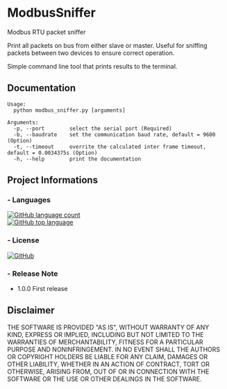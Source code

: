 ModbusSniffer
=============

Modbus RTU packet sniffer

Print all packets on bus from either slave or master.
Useful for sniffing packets between two devices to ensure correct operation.

Simple command line tool that prints results to the terminal.

Documentation
-------------

```text
Usage:  
  python modbus_sniffer.py [arguments]

Arguments:  
  -p, --port        select the serial port (Required)  
  -b, --baudrate    set the communication baud rate, default = 9600 (Option)  
  -t, --timeout     overrite the calculated inter frame timeout, default = 0.0034375s (Option)
  -h, --help        print the documentation
```

Project Informations
--------------------

### - Languages

[![GitHub language count](https://img.shields.io/github/languages/count/ekristoffe/ModbusSniffer)](README.md)  
[![GitHub top language](https://img.shields.io/github/languages/top/ekristoffe/ModbusSniffer)](README.md)

### - License

[![GitHub](https://img.shields.io/github/license/ekristoffe/ModbusSniffer)](https://github.com/ekristoffe/ModbusSniffer/blob/main/LICENSE)

### - Release Note

* 1.0.0 First release

Disclaimer
----------

THE SOFTWARE IS PROVIDED "AS IS", WITHOUT WARRANTY OF ANY KIND, EXPRESS OR IMPLIED, INCLUDING BUT NOT LIMITED TO THE WARRANTIES OF MERCHANTABILITY, FITNESS FOR A PARTICULAR PURPOSE AND NONINFRINGEMENT.
IN NO EVENT SHALL THE AUTHORS OR COPYRIGHT HOLDERS BE LIABLE FOR ANY CLAIM, DAMAGES OR OTHER LIABILITY, WHETHER IN AN ACTION OF CONTRACT, TORT OR OTHERWISE, ARISING FROM, OUT OF OR IN CONNECTION WITH THE SOFTWARE OR THE USE OR OTHER DEALINGS IN THE SOFTWARE.
